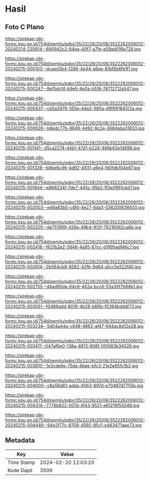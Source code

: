 # Hasil

## Foto C Plano

https://sirekap-obj-formc.kpu.go.id/754d/pemilu/pdpr/35/22/26/20/06/3522262006012-20240214-235914--690942c2-64ea-40f7-a7fe-e59ad016e729.jpg

https://sirekap-obj-formc.kpu.go.id/754d/pemilu/pdpr/35/22/26/20/06/3522262006012-20240215-000103--dcaed3b4-f286-4e44-a6ee-81bf6b6fe1f1.jpg

https://sirekap-obj-formc.kpu.go.id/754d/pemilu/pdpr/35/22/26/20/06/3522262006012-20240215-000247--8ef5dcf4-b9e5-4e0a-b516-76712712a547.jpg

https://sirekap-obj-formc.kpu.go.id/754d/pemilu/pdpr/35/22/26/20/06/3522262006012-20240215-000437--cb5a2979-355e-44e2-985a-d9f69184122a.jpg

https://sirekap-obj-formc.kpu.go.id/754d/pemilu/pdpr/35/22/26/20/06/3522262006012-20240215-000626--b8edc77b-9649-4492-8c2e-3684aba31833.jpg

https://sirekap-obj-formc.kpu.go.id/754d/pemilu/pdpr/35/22/26/20/06/3522262006012-20240215-001141--d5ca2274-d4b1-47d1-b224-466b63e14699.jpg

https://sirekap-obj-formc.kpu.go.id/754d/pemilu/pdpr/35/22/26/20/06/3522262006012-20240215-001328--b9be6c96-4d92-4931-a9e4-fd0fdb104e87.jpg

https://sirekap-obj-formc.kpu.go.id/754d/pemilu/pdpr/35/22/26/20/06/3522262006012-20240215-001844--e868234f-7de7-445c-95b2-ff3e0961cbd7.jpg

https://sirekap-obj-formc.kpu.go.id/754d/pemilu/pdpr/35/22/26/20/06/3522262006012-20240215-002003--e46a83b5-c4fd-4e27-8da3-036200638920.jpg

https://sirekap-obj-formc.kpu.go.id/754d/pemilu/pdpr/35/22/26/20/06/3522262006012-20240215-002205--de751999-d26a-49b4-912f-76216062ca6b.jpg

https://sirekap-obj-formc.kpu.go.id/754d/pemilu/pdpr/35/22/26/20/06/3522262006012-20240215-002418--f621b2e2-5848-4a85-87cc-d1995adf46c7.jpg

https://sirekap-obj-formc.kpu.go.id/754d/pemilu/pdpr/35/22/26/20/06/3522262006012-20240215-002614--2b564cb8-8582-42fb-9d64-a1cc5e522f40.jpg

https://sirekap-obj-formc.kpu.go.id/754d/pemilu/pdpr/35/22/26/20/06/3522262006012-20240215-002755--d4ad90da-64c6-462a-bcc6-53a30f7b68b1.jpg

https://sirekap-obj-formc.kpu.go.id/754d/pemilu/pdpr/35/22/26/20/06/3522262006012-20240215-003051--f0486add-8019-4b28-b66b-f0364bdddf73.jpg

https://sirekap-obj-formc.kpu.go.id/754d/pemilu/pdpr/35/22/26/20/06/3522262006012-20240215-003234--5d04a44a-c648-4862-af47-944ac8d12e28.jpg

https://sirekap-obj-formc.kpu.go.id/754d/pemilu/pdpr/35/22/26/20/06/3522262006012-20240215-003411--047af6e0-138a-4813-808f-05f083b34026.jpg

https://sirekap-obj-formc.kpu.go.id/754d/pemilu/pdpr/35/22/26/20/06/3522262006012-20240215-003810--1e3cde6e-75da-4bee-bfc3-21e2e651c1b2.jpg

https://sirekap-obj-formc.kpu.go.id/754d/pemilu/pdpr/35/22/26/20/06/3522262006012-20240215-004000--c8a56d61-adda-4063-897d-e70487d7755b.jpg

https://sirekap-obj-formc.kpu.go.id/754d/pemilu/pdpr/35/22/26/20/06/3522262006012-20240215-004314--7776b822-507d-4f43-9521-e81219f55049.jpg

https://sirekap-obj-formc.kpu.go.id/754d/pemilu/pdpr/35/22/26/20/06/3522262006012-20240215-004449--64e2f77c-8708-4592-85c1-e463471aee73.jpg


## Metadata

| Key        | Value               |
| ---------- | ------------------- |
| Time Stamp | 2024-02-20 12:03:20 |
| Kode Dapil | 3509                |



